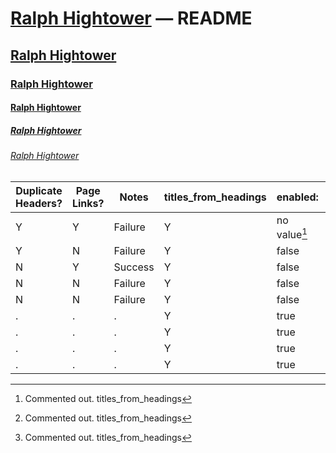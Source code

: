 # [Ralph Hightower](https://ralphhightower.github.io/) — README

## [Ralph Hightower](https://ralphhightower.github.io/)

### [Ralph Hightower](https://ralphhightower.github.io/)

#### [Ralph Hightower](https://ralphhightower.github.io/)

##### [Ralph Hightower](https://ralphhightower.github.io/)

###### [Ralph Hightower](https://ralphhightower.github.io/)

| Duplicate<br />Headers? | Page<br />Links? | Notes | titles_from_headings | enabled: | strip_title: | collections: |
|---|---|---|---|---|---|---|
| Y | Y | Failure | Y | no value[^11] | no value[^11] | no value[^11] |
| Y | N | Failure | Y | false | false | false |
| N | Y | Success | Y | false | false | true  |
| N | N | Failure | Y | false | true  | false |
| N | N | Failure  | Y | false | true  | true  |
| . | . | .  | Y | true  | false | false |
| . | . | .  | Y | true  | false | true  |
| . | . | .  | Y | true  | true  | false |
| . | . | .  | Y | true  | true  | true  |

[^11]: Commented out.
titles_from_headings 
